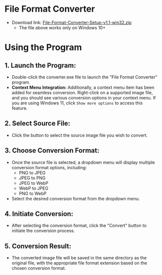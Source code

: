 # File Format Converter

- Download link: [File-Format-Converter-Setup-v1.1-win32.zip](https://github.com/vorlie/FileFormatConverter/releases/download/v1.1/File-Format-Converter-Setup-v1.1-win32.zip.exe)
    - The file above works only on Windows 10+

# Using the Program
## 1. Launch the Program:

- Double-click the converter.exe file to launch the "File Format Converter" program.
- **Context Menu Integration:** Additionally, a context menu item has been added for seamless conversion. Right-click on a supported image file, and you should see various conversion options in your context menu. If you are using Windows 11, click `Show more options` to access this feature.
## 2. Select Source File:

- Click the button to select the source image file you wish to convert.
## 3. Choose Conversion Format:

- Once the source file is selected, a dropdown menu will display multiple conversion format options, including:
    - PNG to JPEG
    - JPEG to PNG
    - JPEG to WebP
    - WebP to JPEG
    - PNG to WebP
- Select the desired conversion format from the dropdown menu.
## 4. Initiate Conversion:

- After selecting the conversion format, click the "Convert" button to initiate the conversion process.
## 5. Conversion Result:

- The converted image file will be saved in the same directory as the original file, with the appropriate file format extension based on the chosen conversion format.
